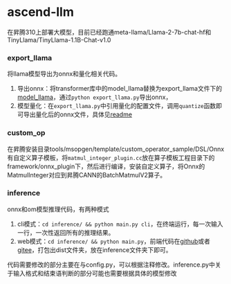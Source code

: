# ascend-llm

在昇腾310上部署大模型，目前已经跑通meta-llama/Llama-2-7b-chat-hf和TinyLlama/TinyLlama-1.1B-Chat-v1.0

### export_llama

将llama模型导出为onnx和量化相关代码。

1. 导出onnx：将transformer库中的model_llama替换为export_llama文件下的[model_llama](./export_llama/modeling_llama_4.35.py)，通过`python export_llama.py`导出onnx，
2. 模型量化：在`export_llama.py`中引用量化的配置文件，调用`quantize`函数即可导出量化后的onnx文件，具体见[readme](./export_llama/readme.md)

### custom_op

在昇腾安装目录tools/msopgen/template/custom_operator_sample/DSL/Onnx有自定义算子模板，将`matmul_integer_plugin.cc`放在算子模板工程目录下的framework/onnx_plugin下，然后进行编译，安装自定义算子，将Onnx的MatmulInteger对应到昇腾CANN的BatchMatmulV2算子。

### inference 

onnx和om模型推理代码，有两种模式
1. cli模式：`cd inference/ && python main.py cli`，在终端运行，每一次输入一行，一次性返回所有的推理结果。
2. web模式：`cd inference/ && python main.py`，前端代码在[github](https://github.com/yinghuo302/ascend-llm-web)或者[gitee](https://gitee.com/yinghuo302/ascend-llm-web)，打包出dist文件夹，放在inference文件夹下即可。

代码需要修改的部分主要在与config.py，可以根据注释修改。inference.py中关于输入格式和结束语判断的部分可能也需要根据具体的模型修改